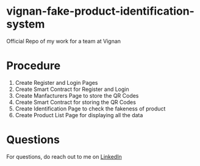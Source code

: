 # vignan-fake-product-identification-system
Official Repo of my work for a team at Vignan

# Procedure

1. Create Register and Login Pages 
2. Create Smart Contract for Register and Login
3. Create Manfacturers Page to store the QR Codes
4. Create Smart Contract for storing the QR Codes
5. Create Identification Page to check the fakeness of product
6. Create Product List Page for displaying all the data

# Questions
For questions, do reach out to me on <a href="https://linkedin.com/in/MadhuPIoT">LinkedIn</a>
